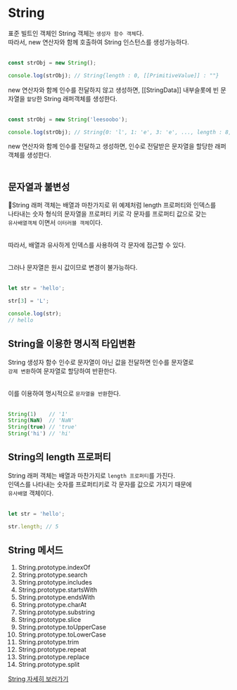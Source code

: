 

# String 

표준 빌트인 객체인 String 객체는 `생성자 함수 객체`다.<br>
따라서, new 연산자와 함께 호출하여 String 인스턴스를 생성가능하다.<br><br>

```JavaScript
const strObj = new String();

console.log(strObj); // String{length : 0, [[PrimitiveValue]] : ""}
```

new 연산자와 함께 인수를 전달하지 않고 생성하면, [[StringData]] 내부슬롯에 빈 문자열을 `할당`한 String 래퍼객체를 생성한다.<br><br>

```JavaScript
const strObj = new String('leesoobo');

console.log(strObj); // String{0: 'l', 1: 'e', 3: 'e', ..., length : 8, [[PrimitiveValue]] : "leesoobo"}
```
new 연산자와 함께 인수를 전달하고 생성하면, 인수로 전달받은 문자열을 할당한 래퍼 객체를 생성한다.<br><br>

## 문자열과 불변성

String 래퍼 객체는 배열과 마찬가지로 위 예제처럼 length 프로퍼티와 인덱스를 <br>
나타내는 숫자 형식의 문자열을 프로퍼티 키로 각 문자를 프로퍼티 값으로 갖는<br>
`유사배열객체` 이면서 `이터러블 객체`이다.<br><br>

따라서, 배열과 유사하게 인덱스를 사용하여 각 문자에 접근할 수 있다.<br><br>

그러나 문자열은 원시 값이므로 변경이 불가능하다.<br><br>

```JavaScript
let str = 'hello';

str[3] = 'L';

console.log(str);
// hello
```

## String을 이용한 명시적 타입변환

String 생성자 함수 인수로 문자열이 아닌 값을 전달하면 인수를 문자열로<br>
`강제 변환`하여 문자열로 할당하여 반환한다.<br><br>

이를 이용하여 명시적으로 `문자열을 반환`한다.<br><br>

```JavaScript
String(1)    // '1'
String(NaN)  // 'NaN'
String(true) // 'true'
String('hi') // 'hi'
```

## String의 length 프로퍼티

String 래퍼 객체는 배열과 마찬가지로 `length 프로퍼티`를 가진다.<br>
인덱스를 나타내는 숫자를 프로퍼티키로 각 문자를 값으로 가지기 때문에<br>
`유사배열` 객체이다.<br><br>
```JavaScript
let str = 'hello';

str.length; // 5
```

## String 메서드

1.  String.prototype.indexOf
2.  String.prototype.search
3.  String.prototype.includes
4.  String.prototype.startsWith
5.  String.prototype.endsWith
6.  String.prototype.charAt
7.  String.prototype.substring
8.  String.prototype.slice
9.  String.prototype.toUpperCase
10. String.prototype.toLowerCase
11. String.prototype.trim
12. String.prototype.repeat
13. String.prototype.replace
14. String.prototype.split

<a href="https://developer.mozilla.org/ko/docs/Web/JavaScript/Reference/Global_Objects/String">String 자세히 보러가기</a>










